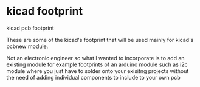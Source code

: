 # kicad footprint
kicad pcb footprint

These are some of the kicad's footprint that will be used mainly for kicad's pcbnew module. 

Not an electronic engineer so what I wanted to incorporate is to add an existing module for example footprints of an arduino module such as i2c module where you just have to solder onto your exisitng projects without the need of adding individual components to include to your own pcb
